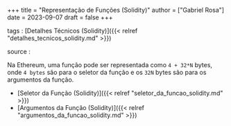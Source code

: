 +++
title = "Representação de Funções (Solidity)"
author = ["Gabriel Rosa"]
date = 2023-09-07
draft = false
+++

tags
: [Detalhes Técnicos (Solidity)]({{< relref "detalhes_tecnicos_solidity.md" >}})

source
:

Na Ethereum, uma função pode ser representada como `4 + 32*N` bytes, onde `4 bytes` são para o seletor da função e os `32N` bytes são para os argumentos da função.

-   [Seletor da Função (Solidity)]({{< relref "seletor_da_funcao_solidity.md" >}})
-   [Argumentos da Função (Solidity)]({{< relref "argumentos_da_funcao_solidity.md" >}})
